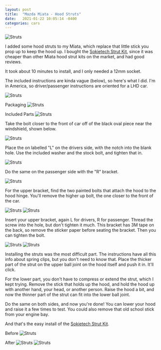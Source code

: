 ```yaml
---
layout: post
title:  "Mazda Miata - Hood Struts"
date:   2021-01-22 10:05:14 -0400
categories: cars
---
```


![Struts](/images/struts/10.jpg)

I added some hood struts to my Miata, which replace that little stick you prop up to keep the hood up. I bought the [Sokietech Strut Kit](https://amzn.to/3pd5t71), since it was cheaper than other Miata hood strut kits on the market, and had good reviews. 

It took about 10 minutes to install, and I only needed a 12mm socket. 

The included instructions are kinda vague (below), so here's what I did. I'm in America, so driver/passenger instructions are oriented for a LHD car. 

![Struts](/images/struts/11.jpg)

Packaging
![Struts](/images/struts/12.jpg)

Included Parts
![Struts](/images/struts/13.jpg)

Take the bolt closer to the front of car off of the black oval piece near the windshield, shown below. 

![Struts](/images/struts/1.jpg)

Place the on labelled "L" on the drivers side, with the notch into the blank hole. Use the included washer and the stock bolt, and tighten that in. 

![Struts](/images/struts/2.jpg)

Do the same on the passenger side with the "R" bracket.

![Struts](/images/struts/3.jpg)

For the upper bracket, find the two painted bolts that attach the hood to the hood hinge. You'll remove the higher up bolt, the one closer to the front of the car. 

![Struts](/images/struts/4.jpg)
![Struts](/images/struts/5.jpg)

Insert your upper bracket, again L for drivers, R for passenger. Thread the screw into the hole, but don't tighten it much. This bracket has 3M tape on the back, so remove the sticker paper before seating the bracket. Then you can tighten the bolt. 

![Struts](/images/struts/6.jpg)
![Struts](/images/struts/7.jpg)

Installing the struts was the most difficult part. The instructions have all this info about spring clips, but you don't need to know that. Place the thicker part of the strut on the upper ball joint on the hood itself and push it in. It'll click. 

For the lower part, you don't have to compress or extend the strut, which I kept trying. Remove the stick that holds up the hood, and hold the hood up with another hand, your head, or another person. Raise the hood a bit, and now the thinner part of the strut can fit into the lower ball joint. 

Do the same on both sides, and now you're done! You can lower your hood and raise it a few times to test. You could also remove that old school stick from your engine bay. 

And that's the easy install of the [Sokietech Strut Kit](https://amzn.to/3pd5t71).

Before
![Struts](/images/struts/8.jpg)

After
![Struts](/images/struts/10.jpg)
![Struts](/images/struts/9.jpg)
